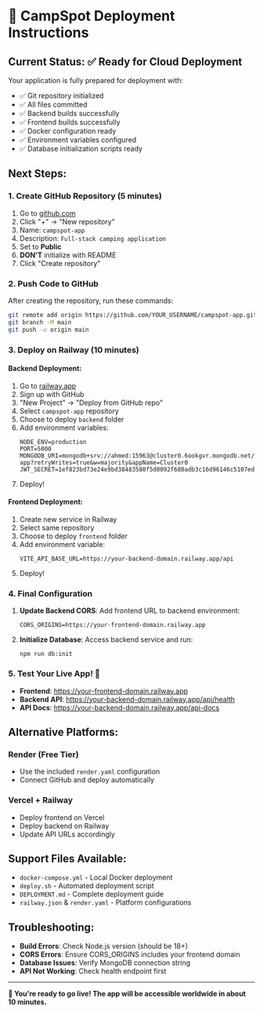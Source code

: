 # 🚀 CampSpot Deployment Instructions

## Current Status: ✅ Ready for Cloud Deployment

Your application is fully prepared for deployment with:
- ✅ Git repository initialized
- ✅ All files committed
- ✅ Backend builds successfully
- ✅ Frontend builds successfully
- ✅ Docker configuration ready
- ✅ Environment variables configured
- ✅ Database initialization scripts ready

## Next Steps:

### 1. Create GitHub Repository (5 minutes)
1. Go to [github.com](https://github.com)
2. Click "+" → "New repository"
3. Name: `campspot-app`
4. Description: `Full-stack camping application`
5. Set to **Public**
6. **DON'T** initialize with README
7. Click "Create repository"

### 2. Push Code to GitHub
After creating the repository, run these commands:

```bash
git remote add origin https://github.com/YOUR_USERNAME/campspot-app.git
git branch -M main
git push -u origin main
```

### 3. Deploy on Railway (10 minutes)

#### Backend Deployment:
1. Go to [railway.app](https://railway.app)
2. Sign up with GitHub
3. "New Project" → "Deploy from GitHub repo"
4. Select `campspot-app` repository
5. Choose to deploy `backend` folder
6. Add environment variables:
   ```
   NODE_ENV=production
   PORT=5000
   MONGODB_URI=mongodb+srv://ahmed:15963@cluster0.6ookgvr.mongodb.net/camping-app?retryWrites=true&w=majority&appName=Cluster0
   JWT_SECRET=1ef823bd73e24e9bd38483580f5d0092f680adb3c16d96146c5107ed472a93449d7b82642beeccc03a3ad450cb2c0180309acb5b4f39c411f24dceb632942ff5
   ```
7. Deploy!

#### Frontend Deployment:
1. Create new service in Railway
2. Select same repository
3. Choose to deploy `frontend` folder
4. Add environment variable:
   ```
   VITE_API_BASE_URL=https://your-backend-domain.railway.app/api
   ```
5. Deploy!

### 4. Final Configuration
1. **Update Backend CORS**: Add frontend URL to backend environment:
   ```
   CORS_ORIGINS=https://your-frontend-domain.railway.app
   ```
2. **Initialize Database**: Access backend service and run:
   ```
   npm run db:init
   ```

### 5. Test Your Live App! 🎉
- **Frontend**: https://your-frontend-domain.railway.app
- **Backend API**: https://your-backend-domain.railway.app/api/health
- **API Docs**: https://your-backend-domain.railway.app/api-docs

## Alternative Platforms:

### Render (Free Tier)
- Use the included `render.yaml` configuration
- Connect GitHub and deploy automatically

### Vercel + Railway
- Deploy frontend on Vercel
- Deploy backend on Railway
- Update API URLs accordingly

## Support Files Available:
- `docker-compose.yml` - Local Docker deployment
- `deploy.sh` - Automated deployment script
- `DEPLOYMENT.md` - Complete deployment guide
- `railway.json` & `render.yaml` - Platform configurations

## Troubleshooting:
- **Build Errors**: Check Node.js version (should be 18+)
- **CORS Errors**: Ensure CORS_ORIGINS includes your frontend domain
- **Database Issues**: Verify MongoDB connection string
- **API Not Working**: Check health endpoint first

---

**🎯 You're ready to go live! The app will be accessible worldwide in about 10 minutes.**
